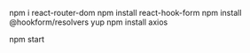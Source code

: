 
npm i react-router-dom
npm install react-hook-form 
npm install @hookform/resolvers yup
npm install axios

npm start
